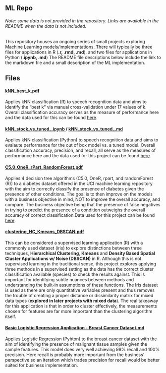 ## ML Repo  
###### Note: some data is not provided in the repository. Links are available in the README when the data is not included.

This repository houses an ongoing series of small projects exploring Machine Learning models/implementations. There will typically be three files for applications in R (**.r, .rmd, .md**), and two files for applications in Python (**.ipynb, .md**) The README file descriptions below include the link to the markdown file and a small description of the ML implementation.


## Files

#### [kNN_best_k.pdf](https://github.com/cordero-c-perez/Machine-Learning/blob/master/kNN_best_k.pdf)

Applies kNN classification (R) to speech recognition data and aims to identify the “best
k” via manual cross-validation under 17 values of k. Overall classification accuracy serves as the measure of 
performance here and the data used for this can be found
[here](https://archive.ics.uci.edu/ml/datasets/Speaker+Accent+Recognition).

#### [kNN_stock_vs_tuned_.ipynb ](https://github.com/cordero-c-perez/Machine-Learning/blob/master/kNN_stock_vs_tuned.ipynb)/ [kNN_stock_vs_tuned_.md](https://github.com/cordero-c-perez/Machine-Learning/blob/master/kNN_stock_vs_tuned.md)

Applies kNN classification (Python) to speech recognition data and aims to evalaute performance for the out of box model vs. a tuned model. Overall classification accuracy, precision, and recall, all serve as the measures of performance here and the data used for this project can be found [here](https://archive.ics.uci.edu/ml/datasets/Speaker+Accent+Recognition).

#### [C5.0_OneR_rPart_RandomForest.pdf](https://github.com/cordero-c-perez/Machine-Learning/blob/master/C5.0_OneR_rPart_RandomForest.pdf)

Applies 4 decision tree algorithms (C5.0, OneR, rpart, and randomForest (R)) to a diabetes
dataset offered in the UCI machine learning repository with the aim to correctly classify the presence of
diabetes given the presence of other conditions. The goal is to then improve on the models with a business
objective in mind, NOT to improve the overall accuracy, and compare. The business objective being that
the presence of false negatives in trying to predict the presence of a condition outweighs the overall accuracy
of correct classification.Data used for this
project can be found
[here](https://archive.ics.uci.edu/ml/datasets/Early+stage+diabetes+risk+prediction+dataset).

#### [clustering_HC_Kmeans_DBSCAN.pdf](https://github.com/cordero-c-perez/Machine-Learning/blob/master/clustering_HC_Kmeans_DBSCAN.pdf)

This can be considered a supervised learning application (R) with a commonly used dataset (iris) to
explore distinctions between three techniques, **Hierarchical
Clustering**, **Kmeans** and **Density Based Spatial Cluster
Applications w/ Noise (DBSCAN)** in R. Although this is not supervised
learning in the traditional sense, this project explores applying three methods
in a supervised setting as the data has the correct cluster
classification available (species) to check the results against. This is
important for identifying subtle nuances between methods and
understanding the built-in assumptions of these functions. The Iris dataset is used as there are only
quantitative variables present and thus removes the trouble of creating
a proper distance or dissimilarity matrix for mixed data types (**explored
in later projects with mixed data**). The real takeaway for this application is that in order to cluster effectively, the measurements chosen for features are far more important than the clustering algorithm itself.

#### [Basic Logistic Regression Application - Breast Cancer Dataset.md](https://github.com/cordero-c-perez/Machine-Learning/blob/master/Basic%20Logistic%20Regression%20Application%20-%20Breast%20Cancer%20Dataset.md)

Applies Logistic Regression (Pyhton) to the breast cancer dataset with the aim of identifying the presence of malignant tissue samples given the sample features. This model does very well achieving 98% recall and 100% precision. Here recall is probably more important from the business' perspective so an iteration which trades precision for recall would be better suited for business implementation.

